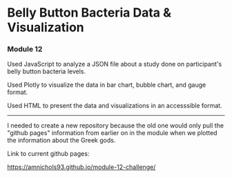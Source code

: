 # Belly Button Bacteria Data & Visualization
### Module 12

Used JavaScript to analyze a JSON file about a study done on participant's belly button bacteria levels.

Used Plotly to visualize the data in bar chart, bubble chart, and gauge format.

Used HTML to present the data and visualizations in an accesssible format.

---


I needed to create a new repository because the old one would only pull the "github pages" information from earlier on in the module when we plotted the information about the Greek gods.


Link to current github pages: 

https://amnichols93.github.io/module-12-challenge/

